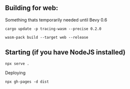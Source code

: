 ## Building for web:

Something thats temporarily needed until Bevy 0.6

```
cargo update -p tracing-wasm --precise 0.2.0
```

```
wasm-pack build --target web --release
```

## Starting (if you have NodeJS installed)

```
npx serve .
```

Deploying

```
npx gh-pages -d dist
```
